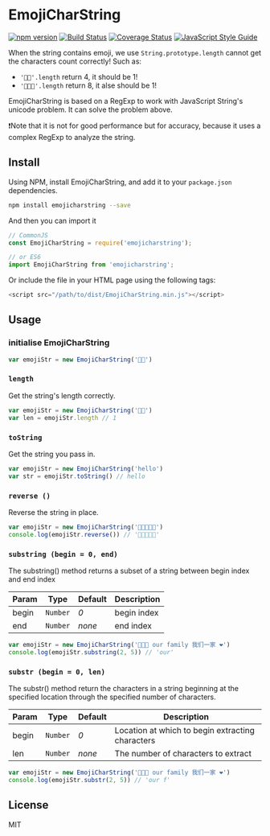 # EmojiCharString

[![npm version](https://badge.fury.io/js/emojicharstring.svg)](https://badge.fury.io/js/emojicharstring)
[![Build Status](https://travis-ci.org/YingshanDeng/EmojiCharString.svg?branch=master)](https://travis-ci.org/YingshanDeng/EmojiCharString)
[![Coverage Status](https://coveralls.io/repos/github/YingshanDeng/EmojiCharString/badge.svg?branch=master)](https://coveralls.io/github/YingshanDeng/EmojiCharString?branch=master)
[![JavaScript Style Guide](https://img.shields.io/badge/code_style-standard-brightgreen.svg)](https://standardjs.com)

When the string contains emoji, we use `String.prototype.length` cannot get the characters count correctly! Such as:
- `'👦🏿'.length` return 4, it should be 1!
- `'👨‍👩‍👦'.length` return 8, it alse should be 1!

EmojiCharString is based on a RegExp to work with JavaScript String's unicode problem. It can solve the problem above.

❗️Note that it is not for good performance but for accuracy, because it uses a complex RegExp to analyze the string.

## Install
Using NPM, install EmojiCharString, and add it to your `package.json` dependencies.
```bash
npm install emojicharstring --save
```

And then you can import it
```javascript
// CommonJS
const EmojiCharString = require('emojicharstring');

// or ES6
import EmojiCharString from 'emojicharstring';
```

Or include the file in your HTML page using the following tags:
```javascript
<script src="/path/to/dist/EmojiCharString.min.js"></script>
```

## Usage

### initialise EmojiCharString
```javascript
var emojiStr = new EmojiCharString('👦🏿')
```

### `length`
Get the string's length correctly.
```javascript
var emojiStr = new EmojiCharString('👦🏿')
var len = emojiStr.length // 1
```

### `toString`
Get the string you pass in.
```javascript
var emojiStr = new EmojiCharString('hello')
var str = emojiStr.toString() // hello
```

### `reverse ()`
Reverse the string in place.
```javascript
var emojiStr = new EmojiCharString('👦🏿👨‍👩‍👦')
console.log(emojiStr.reverse()) // '👨‍👩‍👦👦🏿'
```

### `substring (begin = 0, end)`
The substring() method returns a subset of a string between begin index and end index

| Param | Type | Default | Description |
|---|---|---|---|
| begin | <code>Number</code> | *0* | begin index |
| end | <code>Number</code> | *none* | end index |

```javascript
var emojiStr = new EmojiCharString('👨‍👨‍👦 our family 我们一家 ❤️')
console.log(emojiStr.substring(2, 5)) // 'our'
```

### `substr (begin = 0, len)`
The substr() method return the characters in a string beginning at the specified location through the specified number of characters.

| Param | Type | Default | Description |
|---|---|---|---|
| begin | <code>Number</code> | *0* | Location at which to begin extracting characters |
| len | <code>Number</code> | *none* | The number of characters to extract |

```javascript
var emojiStr = new EmojiCharString('👨‍👨‍👦 our family 我们一家 ❤️')
console.log(emojiStr.substr(2, 5)) // 'our f'
```

## License
MIT
